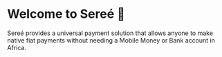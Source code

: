 # Welcome to Sereé 🍃
Sereé provides a universal payment solution that allows anyone to make native fiat payments without needing a Mobile Money or Bank account in Africa.
